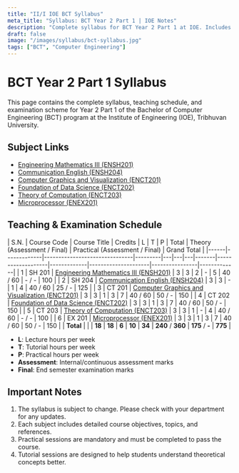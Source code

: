 ```yaml
---
title: "II/I IOE BCT Syllabus"
meta_title: "Syllabus: BCT Year 2 Part 1 | IOE Notes"
description: "Complete syllabus for BCT Year 2 Part 1 at IOE. Includes detailed course content for all subjects in the second year, first part of the BCT program."
draft: false
image: "/images/syllabus/bct-syllabus.jpg"
tags: ["BCT", "Computer Engineering"]
---
```


# BCT Year 2 Part 1 Syllabus

This page contains the complete syllabus, teaching schedule, and examination scheme for Year 2 Part 1 of the Bachelor of Computer Engineering (BCT) program at the Institute of Engineering (IOE), Tribhuvan University.


## Subject Links

- [Engineering Mathematics III (ENSH201)](engineering-mathematics-iii-ensh-201)
- [Communication English (ENSH204)](communication-english-ensh-204)
- [Computer Graphics and Visualization (ENCT201)](  computer-graphics-and-visualization-enct-201)
- [Foundation of Data Science (ENCT202)](foundation-of-data-science-enct-202)
- [Theory of Computation (ENCT203)](theory-of-computation-enct-203)
- [Microprocessor (ENEX201)](microprocessors-enex-201)

## Teaching & Examination Schedule

| S.N. | Course Code | Course Title | Credits | L | T | P | Total | Theory (Assessment / Final) | Practical (Assessment / Final) | Grand Total |
|------|-------------|-------------------------------|---------|---|---|---|-------|-------------------|-------------|---------------------|----------------|-------------|
| 1 | SH 201 | [Engineering Mathematics III (ENSH201)](engineering-mathematics-iii-ensh-201) | 3 | 3 | 2 | - | 5 | 40 / 60 | - / - | 100 |
| 2 | SH 204 | [Communication English (ENSH204)](communication-english-ensh-204) | 3 | 3 | - | 1 | 4 | 40 / 60 | 25 / - | 125 |
| 3 | CT 201 | [Computer Graphics and Visualization (ENCT201)](computer-graphics-and-visualization-enct-201) | 3 | 3 | 1 | 3 | 7 | 40 / 60 | 50 / - | 150 |
| 4 | CT 202 | [Foundation of Data Science (ENCT202)](foundation-of-data-science-enct-202) | 3 | 3 | 1 | 3 | 7 | 40 / 60 | 50 / - | 150 |
| 5 | CT 203 | [Theory of Computation (ENCT203)](theory-of-computation-enct-203) | 3 | 3 | 1 | - | 4 | 40 / 60 | - / - | 100 |
| 6 | EX 201 | [Microprocessor (ENEX201)](microprocessors-enex-201) | 3 | 3 | 1 | 3 | 7 | 40 / 60 | 50 / - | 150 |
| **Total** |  |  | **18** | **18** | **6** | **10** | **34** | **240** / **360** | **175** / **-** | **775** |

- **L**: Lecture hours per week
- **T**: Tutorial hours per week
- **P**: Practical hours per week
- **Assessment**: Internal/continuous assessment marks
- **Final**: End semester examination marks

## Important Notes

1. The syllabus is subject to change. Please check with your department for any updates.
2. Each subject includes detailed course objectives, topics, and references.
3. Practical sessions are mandatory and must be completed to pass the course.
4. Tutorial sessions are designed to help students understand theoretical concepts better.